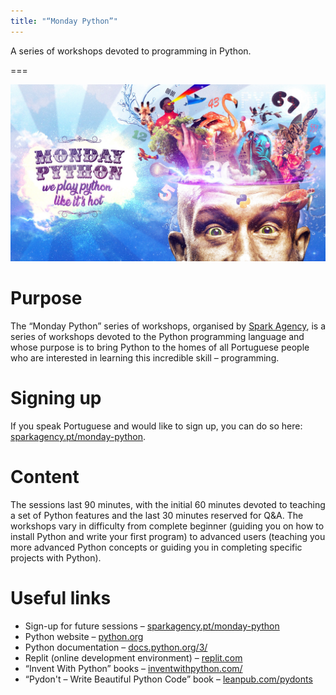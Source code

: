 ```yaml
---
title: "“Monday Python”"
---
```


A series of workshops devoted to programming in Python.

===

![](_thumbnail.png "Original banner produced by Spark Agency")


# Purpose

The “Monday Python” series of workshops, organised by [Spark Agency](https://sparkagency.pt/),
is a series of workshops devoted to the Python programming language and whose purpose
is to bring Python to the homes of all Portuguese people who are interested in
learning this incredible skill – programming.


# Signing up

If you speak Portuguese and would like to sign up, you can do so here:
[sparkagency.pt/monday-python](http://sparkagency.pt/monday-python).


# Content

The sessions last 90 minutes, with the initial 60 minutes devoted to teaching a set of
Python features and the last 30 minutes reserved for Q&A.
The workshops vary in difficulty from complete beginner (guiding you on how to
install Python and write your first program) to advanced users (teaching you more advanced
Python concepts or guiding you in completing specific projects with Python).


# Useful links

 - Sign-up for future sessions – [sparkagency.pt/monday-python](http://sparkagency.pt/monday-python)
 - Python website – [python.org](https://python.org)
 - Python documentation – [docs.python.org/3/](https://docs.python.org/3/)
 - Replit (online development environment) – [replit.com](https://replit.com/)
 - “Invent With Python” books – [inventwithpython.com/](http://inventwithpython.com/)
 - “Pydon't – Write Beautiful Python Code” book – [leanpub.com/pydonts](https://leanpub.com/pydonts)
